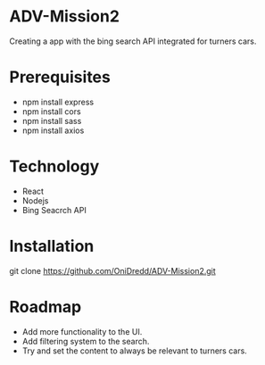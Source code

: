 # ADV-Mission2

Creating a app with the bing search API integrated for turners cars.

# Prerequisites

- npm install express
- npm install cors
- npm install sass
- npm install axios

# Technology

* React
* Nodejs
* Bing Seacrch API

# Installation

git clone https://github.com/OniDredd/ADV-Mission2.git

# Roadmap

* Add more functionality to the UI.
* Add filtering system to the search.
* Try and set the content to always be relevant to turners cars.
